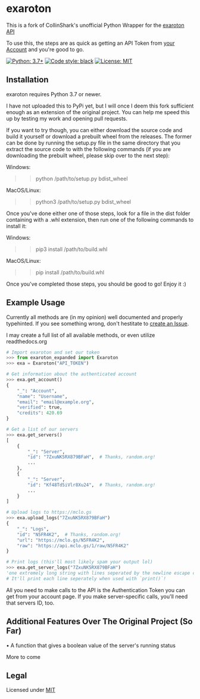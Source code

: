# exaroton

This is a fork of CollinShark's unofficial Python Wrapper for the [exaroton API](https://developers.exaroton.com/)

To use this, the steps are as quick as getting an API Token from [your Account](https://exaroton.com/account/) and you're good to go.

[![Python: 3.7+](https://img.shields.io/badge/Python-3.7%2B-blue)](https://www.python.org/downloads)
[![Code style: black](https://img.shields.io/badge/code%20style-black-000000.svg)](https://github.com/psf/black)
[![License: MIT](https://img.shields.io/badge/License-MIT-red)](https://gitlab.com/ColinShark/exaroton/-/blob/master/LICENSE)
<!-- [![Gitmoji: 💻🔥](https://img.shields.io/badge/Gitmoji-%F0%9F%92%BB%F0%9F%94%A5-yellow)](https://github.com/carloscuesta/gitmoji#readme) -->

## Installation

exaroton requires Python 3.7 or newer.

I have not uploaded this to PyPi yet, but I will once I deem this fork sufficient enough as an extension of the original project. You can help me speed this up by testing my work and opening pull requests.

If you want to try though, you can either download the source code and build it yourself or download a prebuilt wheel from the releases. The former can be done by running the setup.py file in the same directory that you extract the source code to with the following commands (if you are downloading the prebuilt wheel, please skip over to the next step):

Windows:
>> python /path/to/setup.py bdist_wheel

MacOS/Linux:
>> python3 /path/to/setup.py bdist_wheel

Once you've done either one of those steps, look for a file in the dist folder containing with a .whl extension, then run one of the following commands to install it:

Windows:
>> pip3 install /path/to/build.whl

MacOS/Linux:
>> pip install /path/to/build.whl

Once you've completed those steps, you should be good to go! Enjoy it :)

## Example Usage

Currently all methods are (in my opinion) well documented and properly typehinted.
If you see something wrong, don't hestitate to [create an Issue](https://github.com/ColinShark/exaroton/issues/new).

I may create a full list of all available methods, or even utilize readthedocs.org

```python
# Import exaroton and set our token
>>> from exaroton_expanded import Exaroton
>>> exa = Exaroton("API_TOKEN")

# Get information about the authenticated account
>>> exa.get_account()
{
    "_": "Account",
    "name": "Username",
    "email": "email@example.org",
    "verified": true,
    "credits": 420.69
}

# Get a list of our servers
>>> exa.get_servers()
[
    {
        "_": "Server",
        "id": "7ZxuNK5RX879BFaH",  # Thanks, random.org!
        ...
    },
    {
        "_": "Server",
        "id": "Kf48Td5iVlr8Xu24",  # Thanks, random.org!
        ...
    }
]

# Upload logs to https://mclo.gs
>>> exa.upload_logs("7ZxuNK5RX879BFaH")
{
    "_": "Logs",
    "id": "N5FR4K2",  # Thanks, random.org!
    "url": "https://mclo.gs/N5FR4K2",
    "raw": "https://api.mclo.gs/1/raw/N5FR4K2"
}

# Print logs (this'll most likely spam your output lol)
>>> exa.get_server_logs("7ZxuNK5RX879BFaH")
'one extremely long string with lines seperated by the newline escape character \n'
# It'll print each line seperately when used with `print()`!
```

All you need to make calls to the API is the Authentication Token you can get
from your account page. If you make server-specific calls, you'll need that
servers ID, too.

## Additional Features Over The Original Project (So Far)
• A function that gives a boolean value of the server's running status

More to come

## Legal

Licensed under [MIT](https://github.com/ColinShark/exaroton/blob/master/LICENSE)
